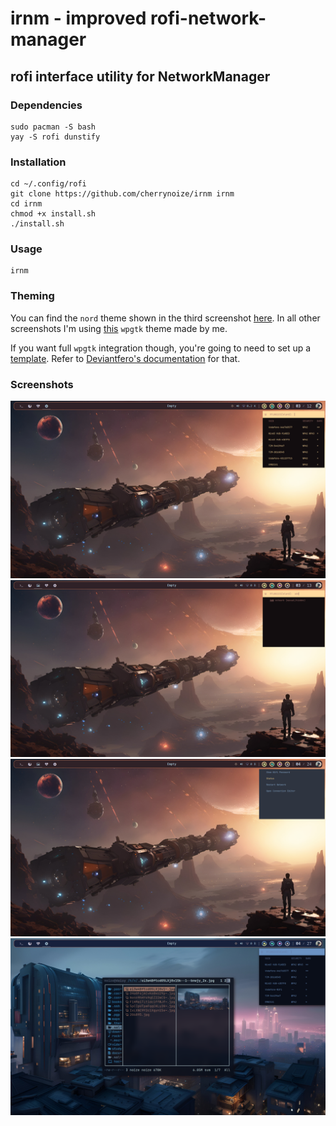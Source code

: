 # irnm - improved rofi-network-manager
## rofi interface utility for NetworkManager

### Dependencies

```
sudo pacman -S bash
yay -S rofi dunstify
```

### Installation

```
cd ~/.config/rofi
git clone https://github.com/cherrynoize/irnm irnm
cd irnm
chmod +x install.sh
./install.sh
```

### Usage

```
irnm
```

### Theming

You can find the `nord` theme shown in the third screenshot
[here](https://github.com/Murzchnvok/rofi-collection). In all
other screenshots I'm using [this](wpgtk.rasi) `wpgtk` theme made
by me.

If you want full `wpgtk` integration though, you're going to need
to set up a [template](rofi.base). Refer to
[Deviantfero's documentation](https://github.com/deviantfero/wpgtk/wiki/Templates)
for that.

### Screenshots

![screenshot](screenshots/0.png "wpgtk theme")
![screenshot](screenshots/1.png "wpgtk theme")
![screenshot](screenshots/2.png "nord theme")
![screenshot](screenshots/3.png "wpgtk theme")
